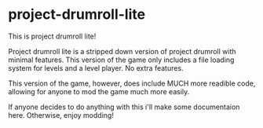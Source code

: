 # project-drumroll-lite
This is project drumroll lite! 

Project drumroll lite is a stripped down version of project drumroll with minimal features. This version of the game only includes a file loading system for levels and a level player. No extra features.

This version of the game, however, does include MUCH more readible code, allowing for anyone to mod the game much more easily. 

If anyone decides to do anything with this i'll make some documentaion here. Otherwise, enjoy modding!
